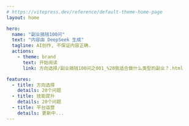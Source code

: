 ```yaml
---
# https://vitepress.dev/reference/default-theme-home-page
layout: home

hero:
  name: "副业搞钱100问"
  text: "内容由 DeepSeek 生成"
  tagline: AI创作, 不保证内容正确.
  actions:
    - theme: brand
      text: 开始阅读
      link: 方向选择/副业搞钱100问之001_%20我适合做什么类型的副业？.html

features:
  - title: 方向选择
    details: 20个问题
  - title: 技能提升
    details: 20个问题
  - title: 平台运营
    details: 更新中...
---
```

